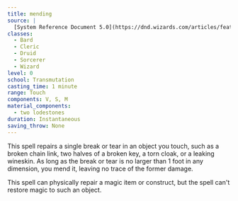```yaml
---
title: mending
source: |
  [System Reference Document 5.0](https://dnd.wizards.com/articles/features/systems-reference-document-srd)
classes:
  - Bard
  - Cleric
  - Druid
  - Sorcerer
  - Wizard
level: 0
school: Transmutation
casting_time: 1 minute
range: Touch
components: V, S, M
material_components:
  - two lodestones
duration: Instantaneous
saving_throw: None
---
```


This spell repairs a single break or tear in an object you touch, such as a broken chain link, two halves of a broken key, a torn cloak, or a leaking wineskin. As long as the break or tear is no larger than 1 foot in any dimension, you mend it, leaving no trace of the former damage.

This spell can physically repair a magic item or construct, but the spell can't restore magic to such an object.
